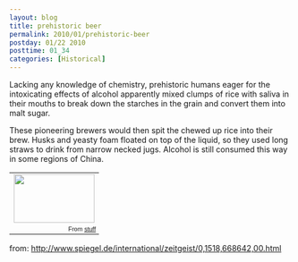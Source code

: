 ```yaml
---
layout: blog
title: prehistoric beer
permalink: 2010/01/prehistoric-beer
postday: 01/22 2010
posttime: 01_34
categories: [Historical]
---
```


<p>Lacking any knowledge of chemistry, prehistoric humans eager for the intoxicating effects of alcohol apparently mixed clumps of rice with saliva in their mouths to break down the starches in the grain and convert them into malt sugar.</p>
<p>These pioneering brewers would then spit the chewed up rice into their brew. Husks and yeasty foam floated on top of the liquid, so they used long straws to drink from narrow necked jugs. Alcohol is still consumed this way in some regions of China.</p>
<p><table style="width:auto;"><tr><td><a href="https://picasaweb.google.com/lh/photo/as42GNkXto55gnB47jBz-w?feat=embedwebsite"><img src="https://lh4.googleusercontent.com/_aJ4urxfgN9A/TXXOk8r_wNI/AAAAAAAAIkk/6KFEcp5zQuk/s144/prehistoric-beer.jpg" height="87" width="144" /></a></td></tr><tr><td style="font-family:arial,sans-serif; font-size:11px; text-align:right">From <a href="https://picasaweb.google.com/krister.axel/Stuff?feat=embedwebsite">stuff</a></td></tr></table></p>
<p>from: <a href="http://www.spiegel.de/international/zeitgeist/0,1518,668642,00.html" title="http://www.spiegel.de/international/zeitgeist/0,1518,668642,00.html">http://www.spiegel.de/international/zeitgeist/0,1518,668642,00.html</a></p>
